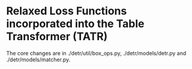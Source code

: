 # Relaxed Loss Functions incorporated into the Table Transformer (TATR)

The core changes are in ./detr/util/box_ops.py, ./detr/models/detr.py and ./detr/models/matcher.py.

